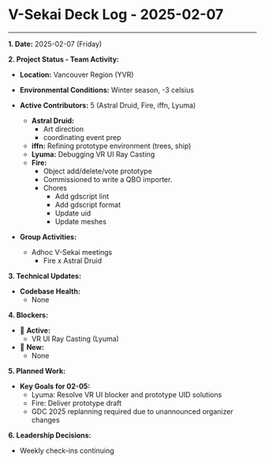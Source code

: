 # V-Sekai Deck Log - 2025-02-07

---

**1. Date:** 2025-02-07 (Friday)

**2. Project Status - Team Activity:**

- **Location:** Vancouver Region (YVR)
- **Environmental Conditions:** Winter season, -3 celsius
- **Active Contributors:** 5 (Astral Druid, Fire, iffn, Lyuma)

  - **Astral Druid:** 
    * Art direction
    * coordinating event prep
  - **iffn:** Refining prototype environment (trees, ship)
  - **Lyuma:** Debugging VR UI Ray Casting
  - **Fire:** 
    * Object add/delete/vote prototype
    * Commissioned to write a QBO importer.
    * Chores
      * Add gdscript lint
      * Add gdscript format
      * Update uid
      * Update meshes

- **Group Activities:**
  - Adhoc V-Sekai meetings
    * Fire x Astral Druid

**3. Technical Updates:**

- **Codebase Health:**
  - None

**4. Blockers:**

- 🛑 **Active:**
  - VR UI Ray Casting (Lyuma)
- 🛑 **New:**
  - None

**5. Planned Work:**

- **Key Goals for 02-05:**
  - Lyuma: Resolve VR UI blocker and prototype UID solutions
  - Fire: Deliver prototype draft
  - GDC 2025 replanning required due to unannounced organizer changes

**6. Leadership Decisions:**

- Weekly check-ins continuing
